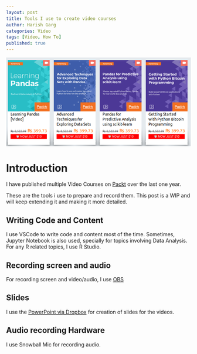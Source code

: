 ```yaml
---
layout: post
title: Tools I use to create video courses
author: Harish Garg
categories: Video 
tags: [Video, How To]
published: true
---
```

![Packt Video Courses](/assets/images/packt-books.png)

# Introduction

I have published multiple Video Courses on [Packt](https://www.packtpub.com/books/info/authors/harish-garg) over the last one year.

These are the tools i use to prepare and record them. This post is a WIP and will keep extending it and making it more detailed.

## Writing Code and Content

I use VSCode to write code and content most of the time. Sometimes, Jupyter Notebook is also used, specially for topics involving Data Analysis. For any R related topics, I use R Studio.

## Recording screen and audio

For recording screen and video/audio, I use [OBS](https://obsproject.com/)

## Slides 

I use the [PowerPoint via Dropbox](https://www.dropbox.com/h) for creation of slides for the videos.

## Audio recording Hardware

I use Snowball Mic for recording audio.